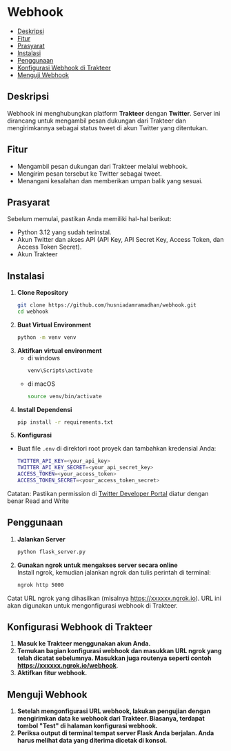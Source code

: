 # Webhook

- [Deskripsi](#deskripsi)
- [Fitur](#fitur)
- [Prasyarat](#prasyarat)
- [Instalasi](#instalasi)
- [Penggunaan](#penggunaan-)
- [Konfigurasi Webhook di Trakteer](#konfigurasi-webhook-di-trakteer)
- [Menguji Webhook](#menguji-webhook)

## Deskripsi
Webhook ini menghubungkan platform **Trakteer** dengan **Twitter**. Server ini dirancang untuk mengambil pesan dukungan dari Trakteer dan mengirimkannya sebagai status tweet di akun Twitter yang ditentukan.

## Fitur
- Mengambil pesan dukungan dari Trakteer melalui webhook.
- Mengirim pesan tersebut ke Twitter sebagai tweet.
- Menangani kesalahan dan memberikan umpan balik yang sesuai.

## Prasyarat
Sebelum memulai, pastikan Anda memiliki hal-hal berikut:
- Python 3.12 yang sudah terinstal.
- Akun Twitter dan akses API (API Key, API Secret Key, Access Token, dan Access Token Secret).
- Akun Trakteer

## Instalasi
1. **Clone Repository**
   ```bash
   git clone https://github.com/husniadamramadhan/webhook.git
   cd webhook
2. **Buat Virtual Environment**
    ```bash
    python -m venv venv
3. **Aktifkan virtual environment**
   - di windows
       ```bash
     venv\Scripts\activate
   - di macOS
       ```bash
     source venv/bin/activate
4. **Install Dependensi**
    ```bash
   pip install -r requirements.txt
5. **Konfigurasi**
- Buat file ```.env``` di direktori root proyek dan tambahkan kredensial Anda:
   ```bash
   TWITTER_API_KEY=<your_api_key>
   TWITTER_API_KEY_SECRET=<your_api_secret_key>
   ACCESS_TOKEN=<your_access_token>
   ACCESS_TOKEN_SECRET=<your_access_token_secret>
Catatan: Pastikan permission di [Twitter Developer Portal](https://developer.x.com/en/portal/projects-and-apps) diatur dengan benar Read and Write

## Penggunaan 
1. **Jalankan Server**
    ```bash
   python flask_server.py
2. **Gunakan ngrok untuk mengakses server secara online**  
    Install ngrok, kemudian  jalankan ngrok dan tulis perintah di terminal:
    ```bash
   ngrok http 5000

Catat URL ngrok yang dihasilkan (misalnya https://xxxxxx.ngrok.io). URL ini akan digunakan untuk mengonfigurasi webhook di Trakteer.

## Konfigurasi Webhook di Trakteer
1. **Masuk ke Trakteer menggunakan akun Anda.**
2. **Temukan bagian konfigurasi webhook dan masukkan URL ngrok yang telah dicatat sebelumnya. Masukkan juga routenya seperti contoh https://xxxxxx.ngrok.io/webhook**.
3. **Aktifkan fitur webhook.**

## Menguji Webhook
1. **Setelah mengonfigurasi URL webhook, lakukan pengujian dengan mengirimkan data ke webhook dari Trakteer. Biasanya, terdapat tombol "Test" di halaman konfigurasi webhook.**
2. **Periksa output di terminal tempat server Flask Anda berjalan. Anda harus melihat data yang diterima dicetak di konsol.**